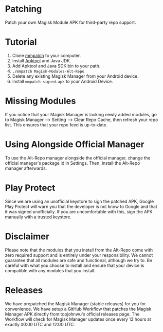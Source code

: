 # Patching
Patch your own Magisk Module APK for third-party repo support.

# Tutorial
1. Clone [mmpatch](https://github.com/Magisk-Modules-Alt-Repo/mmpatch) to your computer.
2. Install [Apktool](https://github.com/iBotPeaches/Apktool) and Java JDK.
3. Add Apktool and Java SDK bin to your path.
4. `./mmpatch Magisk-Modules-Alt-Repo`
5. Delete any existing Magisk Manager from your Android device.
6. Install `mmpatch-signed.apk` to your Android Device.

# Missing Modules
If you notice that your Magisk Manager is lacking newly added modules, go to Magisk Manager --> Setting --> Clear Repo Cache, then refresh your repo list. This ensures that your repo feed is up-to-date.

# Using Alongside Official Manager
To use the Alt-Repo manager alongside the official manager, change the official manager's package id in Settings. Then, install the Alt-Repo manager afterwards.

# Play Protect
Since we are using an unofficial keystore to sign the patched APK, Google Play Protect will warn you that the developer is not know to Google and that it was signed unofficially. If you are uncomfortable with this, sign the APK manually with a trusted keystore.

# Disclaimer
Please note that the modules that you install from the Alt-Repo come with zero required support and is entirely under your responsibility. We cannot guarantee that all modules are safe and functional, although we try to. Be careful with what you choose to install and ensure that your device is compatible with any modules that you install.

# Releases
We have prepatched the Magisk Manager (stable releases) for you for convenience. We have setup a GitHub Workflow that patches the Magisk Manager APK directly from topjohnwu's official releases page. The Workflow will check for Magisk Manager updates once every 12 hours at exactly 00:00 UTC and 12:00 UTC.

